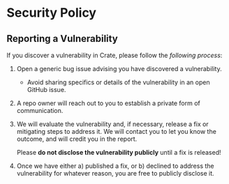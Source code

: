 # Security Policy

## Reporting a Vulnerability

<!--- Use this section to tell people how to report a vulnerability.

Tell them where to go, how often they can expect to get an update on a reported vulnerability, what to expect if the vulnerability is accepted or declined, etc. -->

If you discover a vulnerability in Crate, please follow the _following process_:

1. Open a generic bug issue advising you have discovered a vulnerability.
   - Avoid sharing specifics or details of the vulnerability in an open GitHub issue.
2. A repo owner will reach out to you to establish a private form of communication.
3. We will evaluate the vulnerability and, if necessary, release a fix or mitigating steps to address it. We will contact you to let you know the outcome, and will credit you in the report.

   Please **do not disclose the vulnerability publicly** until a fix is released!

4. Once we have either a) published a fix, or b) declined to address the vulnerability for whatever reason, you are free to publicly disclose it.
